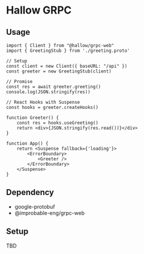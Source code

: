# Hallow GRPC


## Usage

```tsx
import { Client } from "@hallow/grpc-web"
import { GreetingStub } from './greeting.proto'

// Setup
const client = new Client({ baseURL: "/api" })
const greeter = new GreetingStub(client)

// Promise
const res = await greeter.greeting()
console.log(JSON.stringify(res))

// React Hooks with Suspense
const hooks = greeter.createHooks()

function Greeter() {
    const res = hooks.useGreeting()
    return <div>{JSON.stringify(res.read())}</div>
}

function App() {
    return <Suspense fallback={'loading'}>
        <ErrorBoundary>
            <Greeter />
        </ErrorBoundary>
    </Suspense>
}
```

## Dependency

- google-protobuf
- @improbable-eng/grpc-web

## Setup

TBD
